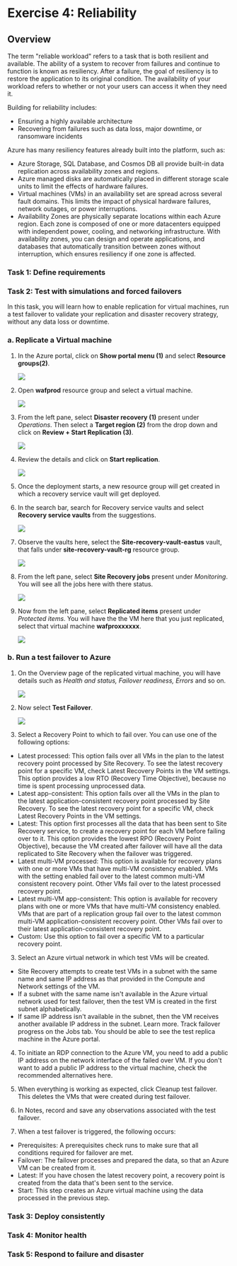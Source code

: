 # Exercise 4: Reliability

## Overview

The term "reliable workload" refers to a task that is both resilient and available. The ability of a system to recover from failures and continue to function is known as resiliency. After a failure, the goal of resiliency is to restore the application to its original condition. The availability of your workload refers to whether or not your users can access it when they need it.

Building for reliability includes:
* Ensuring a highly available architecture
* Recovering from failures such as data loss, major downtime, or ransomware incidents

Azure has many resiliency features already built into the platform, such as:

* Azure Storage, SQL Database, and Cosmos DB all provide built-in data replication across availability zones and regions.
* Azure managed disks are automatically placed in different storage scale units to limit the effects of hardware failures.
* Virtual machines (VMs) in an availability set are spread across several fault domains. This limits the impact of physical hardware failures, network outages, or power interruptions.
* Availability Zones are physically separate locations within each Azure region. Each zone is composed of one or more datacenters equipped with independent power, cooling, and networking infrastructure. With availability zones, you can design and operate applications, and databases that automatically transition between zones without interruption, which ensures resiliency if one zone is affected.


### **Task 1: Define requirements** 

### **Task 2: Test with simulations and forced failovers** 

In this task, you will learn how to enable replication for virtual machines, run a test failover to validate your replication and disaster recovery strategy, without any data loss or downtime.

### **a. Replicate a Virtual machine**

1. In the Azure portal, click on **Show portal menu (1)** and select **Resource groups(2)**.

   ![](./media/costopt-01.png)

2. Open **wafprod** resource group and select a virtual machine.

   ![](./media/costopt-02.png)
   
3. From the left pane, select **Disaster recovery (1)** present under _Operations_. Then select a **Target region (2)** from the drop down and click on **Review + Start Replication (3)**.

   ![](./media/reliability-01.png)

4. Review the details and click on **Start replication**.

   ![](./media/reliability-02.png)

5. Once the deployment starts, a new resource group will get created in which a recovery service vault will get deployed.

6. In the search bar, search for Recovery service vaults and select **Recovery service vaults** from the suggestions.

   ![](./media/reliability-05.png)
   
7. Observe the vaults here, select the **Site-recovery-vault-eastus** vault, that falls under **site-recovery-vault-rg** resource group.

   ![](./media/reliability-06.png)   

8. From the left pane, select **Site Recovery jobs** present under _Monitoring_. You will see all the jobs here with there status.

   ![](./media/reliability-03.png)

9. Now from the left pane, select **Replicated items** present under _Protected items_. You will have the the VM here that you just replicated, select that virtual machine **wafproxxxxxx**.

   ![](./media/reliability-04.png)


### **b. Run a test failover to Azure**

1. On the Overview page of the replicated virtual machine, you will have details such as _Health and status, Failover readiness, Errors_ and so on.

   ![](./media/reliability-07.png)

2. Now select **Test Failover**.

   ![](./media/reliability-08.png)



2. Select a Recovery Point to which to fail over. You can use one of the following options:

* Latest processed: This option fails over all VMs in the plan to the latest recovery point processed by Site Recovery. To see the latest recovery point for a specific VM, check Latest Recovery Points in the VM settings. This option provides a low RTO (Recovery Time Objective), because no time is spent processing unprocessed data.
* Latest app-consistent: This option fails over all the VMs in the plan to the latest application-consistent recovery point processed by Site Recovery. To see the latest recovery point for a specific VM, check Latest Recovery Points in the VM settings.
* Latest: This option first processes all the data that has been sent to Site Recovery service, to create a recovery point for each VM before failing over to it. This option provides the lowest RPO (Recovery Point Objective), because the VM created after failover will have all the data replicated to Site Recovery when the failover was triggered.
* Latest multi-VM processed: This option is available for recovery plans with one or more VMs that have multi-VM consistency enabled. VMs with the setting enabled fail over to the latest common multi-VM consistent recovery point. Other VMs fail over to the latest processed recovery point.
* Latest multi-VM app-consistent: This option is available for recovery plans with one or more VMs that have multi-VM consistency enabled. VMs that are part of a replication group fail over to the latest common multi-VM application-consistent recovery point. Other VMs fail over to their latest application-consistent recovery point.
* Custom: Use this option to fail over a specific VM to a particular recovery point.

3. Select an Azure virtual network in which test VMs will be created.

* Site Recovery attempts to create test VMs in a subnet with the same name and same IP address as that provided in the Compute and Network settings of the VM.
* If a subnet with the same name isn't available in the Azure virtual network used for test failover, then the test VM is created in the first subnet alphabetically.
* If same IP address isn't available in the subnet, then the VM receives another available IP address in the subnet. Learn more.
Track failover progress on the Jobs tab. You should be able to see the test replica machine in the Azure portal.

4. To initiate an RDP connection to the Azure VM, you need to add a public IP address on the network interface of the failed over VM. If you don't want to add a public IP address to the virtual machine, check the recommended alternatives here.

5. When everything is working as expected, click Cleanup test failover. This deletes the VMs that were created during test failover.

6. In Notes, record and save any observations associated with the test failover.

7. When a test failover is triggered, the following occurs:

* Prerequisites: A prerequisites check runs to make sure that all conditions required for failover are met.
* Failover: The failover processes and prepared the data, so that an Azure VM can be created from it.
* Latest: If you have chosen the latest recovery point, a recovery point is created from the data that's been sent to the service.
* Start: This step creates an Azure virtual machine using the data processed in the previous step.






### **Task 3: Deploy consistently** 

### **Task 4: Monitor health** 

### **Task 5: Respond to failure and disaster** 
















































